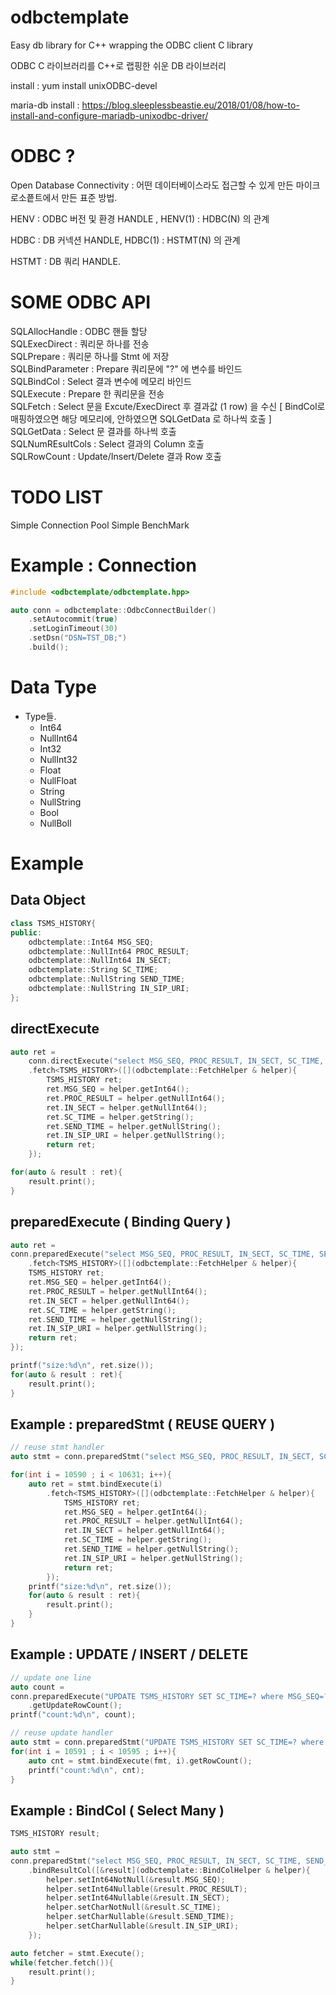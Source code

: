 # odbctemplate


Easy db library for C++ wrapping the ODBC client C library

ODBC C 라이브러리를 C++로 랩핑한 쉬운 DB 라이브러리


install : yum install unixODBC-devel

maria-db install : https://blog.sleeplessbeastie.eu/2018/01/08/how-to-install-and-configure-mariadb-unixodbc-driver/

# ODBC ? 

Open Database Connectivity : 어떤 데이터베이스라도 접근할 수 있게 만든 마이크로소픝트에서 만든 표준 방법.

HENV : ODBC 버전 및 환경 HANDLE , HENV(1) : HDBC(N) 의 관계

HDBC : DB 커넥션 HANDLE, HDBC(1) : HSTMT(N) 의 관계

HSTMT : DB 쿼리 HANDLE.


# SOME ODBC API

SQLAllocHandle : ODBC 핸들 할당   
SQLExecDirect : 쿼리문 하나를 전송   
SQLPrepare : 쿼리문 하나를 Stmt 에 저장   
SQLBindParameter : Prepare 쿼리문에 "?" 에 변수를 바인드   
SQLBindCol : Select 결과 변수에 메모리 바인드   
SQLExecute : Prepare 한 쿼리문을 전송   
SQLFetch : Select 문을 Excute/ExecDirect 후 결과값 (1 row) 을 수신 [ BindCol로 매핑하였으면 해당 메모리에, 안하였으면 SQLGetData 로 하나씩 호출 ]   
SQLGetData : Select 문 결과를 하나씩 호출   
SQLNumREsultCols : Select 결과의 Column 호출   
SQLRowCount : Update/Insert/Delete 결과 Row 호출   

# TODO LIST

Simple Connection Pool 
Simple BenchMark


# Example : Connection 

```cpp
#include <odbctemplate/odbctemplate.hpp>

auto conn = odbctemplate::OdbcConnectBuilder()
    .setAutocommit(true)
    .setLoginTimeout(30)
    .setDsn("DSN=TST_DB;")
    .build();
```
# Data Type
-   Type들.
    -   Int64
    -   NullInt64
    -   Int32
    -   NullInt32
    -   Float
    -   NullFloat
    -   String
    -   NullString
    -   Bool
    -   NullBoll


# Example 
## Data Object
```cpp
class TSMS_HISTORY{
public:
    odbctemplate::Int64 MSG_SEQ;
    odbctemplate::NullInt64 PROC_RESULT;
    odbctemplate::NullInt64 IN_SECT;
    odbctemplate::String SC_TIME;
    odbctemplate::NullString SEND_TIME;
    odbctemplate::NullString IN_SIP_URI;
};
```
## directExecute
```cpp
auto ret = 
    conn.directExecute("select MSG_SEQ, PROC_RESULT, IN_SECT, SC_TIME, SEND_TIME, IN_SIP_URI from TSMS_HISTORY;")
    .fetch<TSMS_HISTORY>([](odbctemplate::FetchHelper & helper){
        TSMS_HISTORY ret;
        ret.MSG_SEQ = helper.getInt64();
        ret.PROC_RESULT = helper.getNullInt64();
        ret.IN_SECT = helper.getNullInt64();
        ret.SC_TIME = helper.getString();
        ret.SEND_TIME = helper.getNullString();
        ret.IN_SIP_URI = helper.getNullString();
        return ret;
    });

for(auto & result : ret){
    result.print();
}

```

## preparedExecute ( Binding Query )
```cpp
auto ret = 
conn.preparedExecute("select MSG_SEQ, PROC_RESULT, IN_SECT, SC_TIME, SEND_TIME, IN_SIP_URI from TSMS_HISTORY where MSG_SEQ > ? and MSG_SEQ < ?;", 10587, 10631)
    .fetch<TSMS_HISTORY>([](odbctemplate::FetchHelper & helper){
    TSMS_HISTORY ret;
    ret.MSG_SEQ = helper.getInt64();
    ret.PROC_RESULT = helper.getNullInt64();
    ret.IN_SECT = helper.getNullInt64();
    ret.SC_TIME = helper.getString();
    ret.SEND_TIME = helper.getNullString();
    ret.IN_SIP_URI = helper.getNullString();
    return ret;
});

printf("size:%d\n", ret.size());
for(auto & result : ret){
    result.print();
}
```

## Example : preparedStmt ( REUSE QUERY )

```cpp
// reuse stmt handler
auto stmt = conn.preparedStmt("select MSG_SEQ, PROC_RESULT, IN_SECT, SC_TIME, SEND_TIME, IN_SIP_URI from TSMS_HISTORY where MSG_SEQ = ?;");

for(int i = 10590 ; i < 10631; i++){
    auto ret = stmt.bindExecute(i)
        .fetch<TSMS_HISTORY>([](odbctemplate::FetchHelper & helper){
            TSMS_HISTORY ret;
            ret.MSG_SEQ = helper.getInt64();
            ret.PROC_RESULT = helper.getNullInt64();
            ret.IN_SECT = helper.getNullInt64();
            ret.SC_TIME = helper.getString();
            ret.SEND_TIME = helper.getNullString();
            ret.IN_SIP_URI = helper.getNullString();
            return ret;
        });
    printf("size:%d\n", ret.size());
    for(auto & result : ret){
        result.print();
    }
}
```

## Example : UPDATE / INSERT / DELETE 

```cpp
// update one line 
auto count = 
conn.preparedExecute("UPDATE TSMS_HISTORY SET SC_TIME=? where MSG_SEQ=?", fmt, 10590)
    .getUpdateRowCount();
printf("count:%d\n", count);

// reuse update handler
auto stmt = conn.preparedStmt("UPDATE TSMS_HISTORY SET SC_TIME=? where MSG_SEQ=?")
for(int i = 10591 ; i < 10595 ; i++){
    auto cnt = stmt.bindExecute(fmt, i).getRowCount();
    printf("count:%d\n", cnt);
}

```





## Example : BindCol ( Select Many )

```cpp
TSMS_HISTORY result;

auto stmt = 
conn.preparedStmt("select MSG_SEQ, PROC_RESULT, IN_SECT, SC_TIME, SEND_TIME, IN_SIP_URI from TSMS_HISTORY;")
    .bindResultCol([&result](odbctemplate::BindColHelper & helper){
        helper.setInt64NotNull(&result.MSG_SEQ);
        helper.setInt64Nullable(&result.PROC_RESULT);
        helper.setInt64Nullable(&result.IN_SECT);
        helper.setCharNotNull(&result.SC_TIME);
        helper.setCharNullable(&result.SEND_TIME);
        helper.setCharNullable(&result.IN_SIP_URI);
    });

auto fetcher = stmt.Execute();
while(fetcher.fetch()){
    result.print();
}

```




